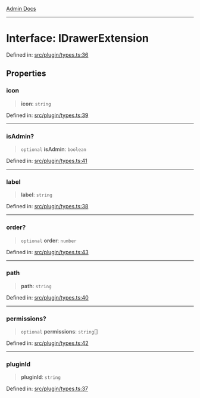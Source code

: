 [Admin Docs](/)

***

# Interface: IDrawerExtension

Defined in: [src/plugin/types.ts:36](https://github.com/PalisadoesFoundation/talawa-admin/blob/main/src/plugin/types.ts#L36)

## Properties

### icon

> **icon**: `string`

Defined in: [src/plugin/types.ts:39](https://github.com/PalisadoesFoundation/talawa-admin/blob/main/src/plugin/types.ts#L39)

***

### isAdmin?

> `optional` **isAdmin**: `boolean`

Defined in: [src/plugin/types.ts:41](https://github.com/PalisadoesFoundation/talawa-admin/blob/main/src/plugin/types.ts#L41)

***

### label

> **label**: `string`

Defined in: [src/plugin/types.ts:38](https://github.com/PalisadoesFoundation/talawa-admin/blob/main/src/plugin/types.ts#L38)

***

### order?

> `optional` **order**: `number`

Defined in: [src/plugin/types.ts:43](https://github.com/PalisadoesFoundation/talawa-admin/blob/main/src/plugin/types.ts#L43)

***

### path

> **path**: `string`

Defined in: [src/plugin/types.ts:40](https://github.com/PalisadoesFoundation/talawa-admin/blob/main/src/plugin/types.ts#L40)

***

### permissions?

> `optional` **permissions**: `string`[]

Defined in: [src/plugin/types.ts:42](https://github.com/PalisadoesFoundation/talawa-admin/blob/main/src/plugin/types.ts#L42)

***

### pluginId

> **pluginId**: `string`

Defined in: [src/plugin/types.ts:37](https://github.com/PalisadoesFoundation/talawa-admin/blob/main/src/plugin/types.ts#L37)
